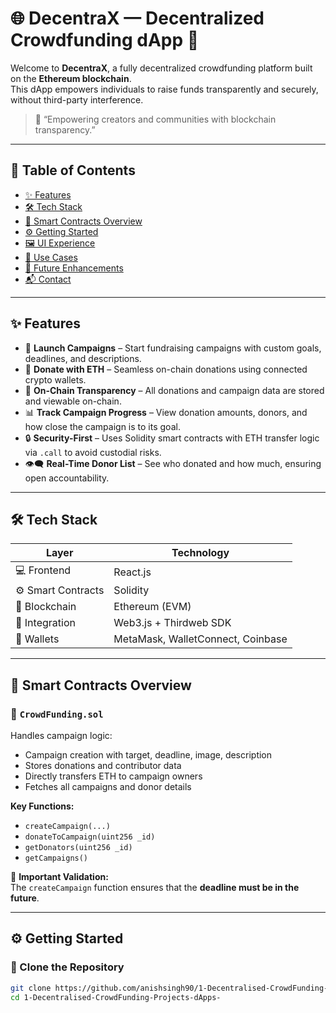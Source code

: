 # 🌐 DecentraX — Decentralized Crowdfunding dApp 🚀

Welcome to **DecentraX**, a fully decentralized crowdfunding platform built on the **Ethereum blockchain**.  
This dApp empowers individuals to raise funds transparently and securely, without third-party interference.

> 🎯 “Empowering creators and communities with blockchain transparency.”  

---

## 📌 Table of Contents

- [✨ Features](#-features)  
- [🛠️ Tech Stack](#-tech-stack)  
- [📜 Smart Contracts Overview](#-smart-contracts-overview)  
- [⚙️ Getting Started](#-getting-started)  
- [🖼️ UI Experience](#-ui-experience)  
- [🚀 Use Cases](#-use-cases)  
- [🌱 Future Enhancements](#-future-enhancements)  
- [📬 Contact](#-contact)  

---

## ✨ Features

- 📢 **Launch Campaigns** – Start fundraising campaigns with custom goals, deadlines, and descriptions.
- 💸 **Donate with ETH** – Seamless on-chain donations using connected crypto wallets.
- 🧾 **On-Chain Transparency** – All donations and campaign data are stored and viewable on-chain.
- 📊 **Track Campaign Progress** – View donation amounts, donors, and how close the campaign is to its goal.
- 🔒 **Security-First** – Uses Solidity smart contracts with ETH transfer logic via `.call` to avoid custodial risks.
- 👁️‍🗨️ **Real-Time Donor List** – See who donated and how much, ensuring open accountability.

---

## 🛠️ Tech Stack

| Layer            | Technology                      |
|------------------|----------------------------------|
| 💻 Frontend       | React.js                         |
| ⚙️ Smart Contracts | Solidity                         |
| 🔗 Blockchain     | Ethereum (EVM)                   |
| 🧰 Integration     | Web3.js + Thirdweb SDK           |
| 👛 Wallets        | MetaMask, WalletConnect, Coinbase|

---

## 📜 Smart Contracts Overview

### 🔹 `CrowdFunding.sol`
Handles campaign logic:
- Campaign creation with target, deadline, image, description
- Stores donations and contributor data
- Directly transfers ETH to campaign owners
- Fetches all campaigns and donor details

**Key Functions:**
- `createCampaign(...)`
- `donateToCampaign(uint256 _id)`
- `getDonators(uint256 _id)`
- `getCampaigns()`

🛑 **Important Validation:**  
The `createCampaign` function ensures that the **deadline must be in the future**.

---

## ⚙️ Getting Started

### 🔧 Clone the Repository
```bash
git clone https://github.com/anishsingh90/1-Decentralised-CrowdFunding-Projects-dApps-.git
cd 1-Decentralised-CrowdFunding-Projects-dApps-

